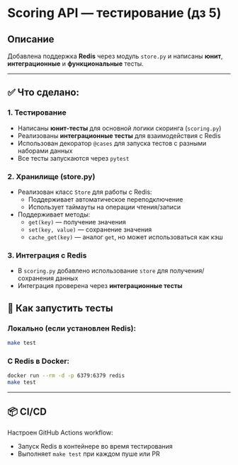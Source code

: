 # Scoring API — тестирование (дз 5)

## Описание 
Добавлена поддержка **Redis** через модуль `store.py` и написаны **юнит**, **интеграционные** и **функциональные** тесты.

---

## ✅ Что сделано:

### 1. **Тестирование**
- Написаны **юнит-тесты** для основной логики скоринга (`scoring.py`)
- Реализованы **интеграционные тесты** для взаимодействия с Redis
- Использован декоратор `@cases` для запуска тестов с разными наборами данных
- Все тесты запускаются через `pytest`

### 2. **Хранилище (store.py)**
- Реализован класс `Store` для работы с Redis:
  - Поддерживает автоматическое переподключение
  - Использует таймауты на операции чтения/записи
- Поддерживает методы:
  - `get(key)` — получение значения
  - `set(key, value)` — сохранение значения
  - `cache_get(key)` — аналог `get`, но может использоваться как кэш

### 3. **Интеграция с Redis**
- В `scoring.py` добавлено использование `store` для получения/сохранения данных
- Интеграция проверена через **интеграционные тесты**

## 🧪 Как запустить тесты

### Локально (если установлен Redis):
```bash
make test
```

### С Redis в Docker:
```bash
docker run --rm -d -p 6379:6379 redis
make test
```

---

## 📦 CI/CD

Настроен GitHub Actions workflow:
- Запуск Redis в контейнере во время тестирования
- Выполняет `make test` при каждом пуше или PR

